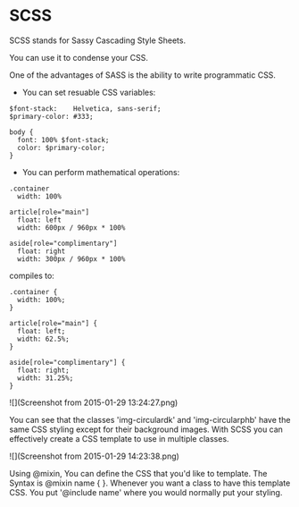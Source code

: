 # SCSS

SCSS stands for Sassy Cascading Style Sheets.

You can use it to condense your CSS.

One of the advantages of SASS is the ability to write programmatic CSS.

* You can set resuable CSS variables:

```
$font-stack:    Helvetica, sans-serif;
$primary-color: #333;

body {
  font: 100% $font-stack;
  color: $primary-color;
}
```

* You can perform mathematical operations:

```
.container
  width: 100%

article[role="main"]
  float: left
  width: 600px / 960px * 100%

aside[role="complimentary"]
  float: right
  width: 300px / 960px * 100%
```
compiles to:

```
.container {
  width: 100%;
}

article[role="main"] {
  float: left;
  width: 62.5%;
}

aside[role="complimentary"] {
  float: right;
  width: 31.25%;
}
```



![](Screenshot from 2015-01-29 13:24:27.png)

You can see that the classes 'img-circulardk' and 'img-circularphb' have the same CSS styling except for their background images. With SCSS you can effectively create a CSS template to use in multiple classes.

![](Screenshot from 2015-01-29 14:23:38.png)


Using @mixin, You can define the CSS that you'd like to template. The Syntax is @mixin name { }.
Whenever you want a class to have this template CSS. You put '@include name' where you would normally put your styling.